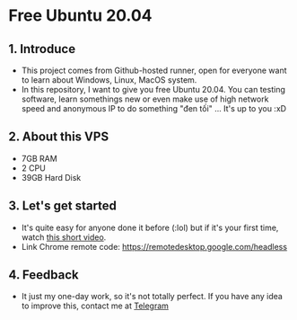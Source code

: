 # Free Ubuntu 20.04


## 1. Introduce
- This project comes from Github-hosted runner, open for everyone want to learn about Windows, Linux, MacOS system. 
- In this repository, I want to give you free Ubuntu 20.04. You can testing software, learn somethings new or even make use of high network speed and anonymous IP to do something "đen tối" ... It's up to you :xD

## 2. About this VPS
- 7GB RAM
- 2 CPU
- 39GB Hard Disk

## 3. Let's get started
- It's quite easy for anyone done it before (:lol) but if it's your first time, watch [this short video](https://youtube.com).
- Link Chrome remote code: https://remotedesktop.google.com/headless

## 4. Feedback
- It just my one-day work, so it's not totally perfect. If you have any idea to improve this, contact me at [Telegram](https://t.me/MrMorning7)

